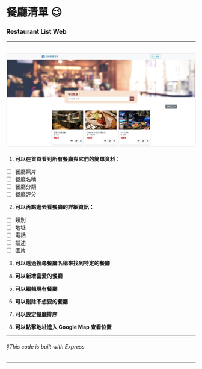 # 餐廳清單 :wink:
### Restaurant List Web
---
![restaurant](./s4q1.png)
---

1. **可以在首頁看到所有餐廳與它們的簡單資料：**
- [ ] 餐廳照片
- [ ] 餐廳名稱
- [ ] 餐廳分類
- [ ] 餐廳評分
  
2. **可以再點進去看餐廳的詳細資訊：**
- [ ] 類別
- [ ] 地址
- [ ] 電話
- [ ] 描述
- [ ] 圖片
 
3. **可以透過搜尋餐廳名稱來找到特定的餐廳**

4. **可以新增喜愛的餐廳**

5. **可以編輯現有餐廳**

6. **可以刪除不想要的餐廳**

7. **可以設定餐廳排序**
 
8. **可以點擊地址進入 Google Map 查看位置**

---

###### §This code is built with Express

---
